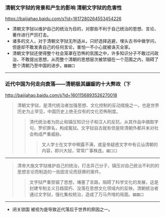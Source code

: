 ### 清朝文字狱的背景和产生的影响 清朝文字狱的危害性
https://baijiahao.baidu.com/s?id=1617280264553454226
- 清朝文字狱以维护自己的统治为目的，对那些不利于自己统治的思想、言论、著作进行严厉打击。
- 诸多的文人，对于清朝文字狱无所适从，只好选择逃避，埋头古书中做学问，但是却不敢发表自己的任何言论，害怕一不小心就被诛灭全家。
- 清朝文字狱还使得整个社会笼罩在恐怖的氛围之中，许多知识分子不敢过问政治、不敢提出思想，从而整个清朝的思想层次被禁锢在一个范围之内，阻碍了整个清朝乃至中国的进步。`龖龖囗`
---
### 近代中国为何走向衰落——清朝极其龌龊的十大弊政（下
http://baijiahao.baidu.com/s?id=1601156893526270018
>清朝文字狱，是清代统治者加强思想、文化控制的反动措施之一。也是世界历史为止罕见，中国历史上绝无仅有的文化恐怖制度。
>>清代统治者为防止和镇压知识分子和汉人的反抗，从其作品中摘取字句，罗织罪名，构成冤狱。文字狱自古就有但是除清朝外都并未对社会构成严重威胁。
>>>文人学士在文字中稍露不满，或皇帝疑惑文字中有讥讪清朝的内容，即兴大狱，常常广事株连。`龖囗囗`
---
>清帝大施文字狱维护自己的统治，打击异己分子，镇压对自己统治不利的的思想言论而制造的一些因言论而获罪的案件。
>>文字狱严重禁锢了思想，堵塞了言路，阻碍了科学文化的发展，这是封建专制主义日趋腐朽、没落在思想文化领域内的反映，清朝统治者通过文字狱，强化集权统治，造成了万马齐喑的局面。`龖龖囗`
---
- 闭关锁国 被视为是导致近代落后于世界的原因之一。